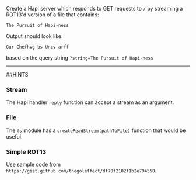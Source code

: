Create a Hapi server which responds to GET requests to `/` by streaming a ROT13'd version of a file that contains:

```
The Pursuit of Hapi-ness
```

Output should look like:

```
Gur Chefhvg bs Uncv-arff
```

based on the query string `?string=The Pursuit of Hapi-ness`

-----------------------------------------------------------------
##HINTS

### Stream

The Hapi handler `reply` function can accept a stream as an argument.

### File

The `fs` module has a `createReadStream(pathToFile)` function that would be useful.

### Simple ROT13

Use sample code from `https://gist.github.com/thegoleffect/df70f2102f1b2e794550`.
